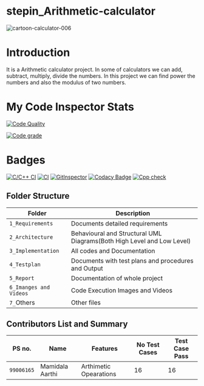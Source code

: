# stepin_Arithmetic-calculator
![cartoon-calculator-006](https://user-images.githubusercontent.com/89648059/132311816-d7e16d01-0017-4105-a873-8ab5d16326a4.png)
# Introduction
It is a Arithmetic calculator project. In  some of calculators we can add, subtract, multiply, divide the numbers. In this project we can find power the numbers and also the modulus of two numbers.
# My Code Inspector Stats

[![Code Quality](https://www.code-inspector.com/project/28088/score/svg)](https://www.code-inspector.com)

[![Code grade](https://www.code-inspector.com/project/28088/status/svg)](https://www.code-inspector.com)
# Badges

[![C/C++ CI](https://github.com/Aarthi-Mamidala/stepin_Arithmetic-calculator/actions/workflows/c-cpp.yml/badge.svg)](https://github.com/Aarthi-Mamidala/stepin_Arithmetic-calculator/actions/workflows/c-cpp.yml)
[![CI](https://github.com/Aarthi-Mamidala/stepin_Arithmetic-calculator/actions/workflows/main.yml/badge.svg)](https://github.com/Aarthi-Mamidala/stepin_Arithmetic-calculator/actions/workflows/main.yml)
[![GitInspector](https://github.com/Aarthi-Mamidala/stepin_Arithmetic-calculator/actions/workflows/git%20inspector.yml/badge.svg)](https://github.com/Aarthi-Mamidala/stepin_Arithmetic-calculator/actions/workflows/git%20inspector.yml)
[![Codacy Badge](https://app.codacy.com/project/badge/Grade/caa59100b5ae48d5b7668c5c0c3e6fd7)](https://www.codacy.com/gh/Aarthi-Mamidala/stepin_Arithmetic-calculator/dashboard?utm_source=github.com&amp;utm_medium=referral&amp;utm_content=Aarthi-Mamidala/stepin_Arithmetic-calculator&amp;utm_campaign=Badge_Grade)
[![Cpp check](https://github.com/Aarthi-Mamidala/stepin_Arithmetic-calculator/actions/workflows/cppcheck.yml/badge.svg)](https://github.com/Aarthi-Mamidala/stepin_Arithmetic-calculator/actions/workflows/cppcheck.yml)


## Folder Structure
Folder                   | Description
-------------------------| -----------------------------------------
`1_Requirements`         | Documents detailed requirements
`2_Architecture`         | Behavioural and Structural UML Diagrams(Both High Level and Low Level)
`3_Implementation`     | All codes and Documentation
`4_Testplan`       | Documents with test plans and procedures and Output
`5_Report`               | Documentation of whole project
`6_Imanges and Videos`      | Code Execution Images and Videos
`7_`Others      | Other files

## Contributors List and Summary
|PS no. |  Name   |    Features    |No Test Cases|Test Case Pass|
|-------|---------|----------------|-------------|--------------|
| `99006165` | Mamidala Aarthi | Arthimetic Opearations |  16  |  16 |
